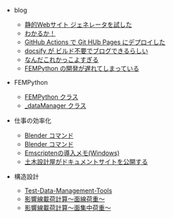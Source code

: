 - blog

  - [静的Webサイト ジェネレータを試した](blog/2023-05-20.md)
  - [わかるか！](blog/2023-05-21.md)
  - [GitHub Actions で Git HUb Pages にデプロイした](blog/2023-05-22.md)
  - [docsify が ビルド不要でブログできるらしい](blog/2023-06-01.md)
  - [なんだこれかっこよすぎる](blog/2023-06-02.md)
  - [FEMPython の開発が遅れてしまっている](blog/2023-06-03.md)

- FEMPython

  - [FEMPython クラス](FEMPython/main.py.md)
  - [_dataManager クラス](FEMPython/_dataManager.py.md)

- 仕事の効率化

  - [Blender コマンド](仕事の効率化/Blender%20コマンド.md)
  - [Blender コマンド](仕事の効率化/Blender%20コマンド.md)
  - [Emscriptenの導入メモ(Windows)](仕事の効率化/Emscriptenの導入メモ(Windows).md)
  - [土木設計屋がドキュメントサイトを公開する](仕事の効率化/このサイトを公開するまでの記録.md)

- 構造設計

  - [Test-Data-Management-Tools](構造設計/README.md)
  - [影響線載荷計算～面線荷重～](構造設計/影響線載荷計算～面線荷重～.md)
  - [影響線載荷計算～面集中荷重～](構造設計/影響線載荷計算～面集中荷重～.md)

